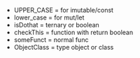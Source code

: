 - UPPER_CASE = for imutable/const
- lower_case = for mut/let
- isDothat = ternary or boolean
- checkThis = function with return boolean
- someFunct = normal func
- ObjectClass = type object or class
